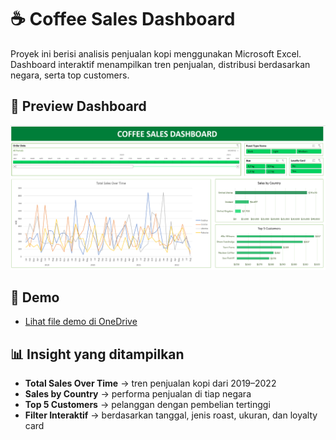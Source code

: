 # ☕ Coffee Sales Dashboard

Proyek ini berisi analisis penjualan kopi menggunakan Microsoft Excel.  
Dashboard interaktif menampilkan tren penjualan, distribusi berdasarkan negara, serta top customers.

## 📸 Preview Dashboard
![Coffee Sales Dashboard](preview.png)

## 🚀 Demo
- [Lihat file demo di OneDrive](https://1drv.ms/x/c/f108fa9e0dfd42e4/EYwgdoJIFf1Nguyxc9HBAtQBd6oE2My5SlpGoHknyfcgzQ?e=CDAc9T)  

## 📊 Insight yang ditampilkan
- **Total Sales Over Time** → tren penjualan kopi dari 2019–2022  
- **Sales by Country** → performa penjualan di tiap negara  
- **Top 5 Customers** → pelanggan dengan pembelian tertinggi  
- **Filter Interaktif** → berdasarkan tanggal, jenis roast, ukuran, dan loyalty card  
